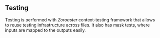 ## Testing

Testing is performed with _Zoroaster_ context-testing framework that allows to reuse testing infrastructure across files. It also has mask tests, where inputs are mapped to the outputs easily.
